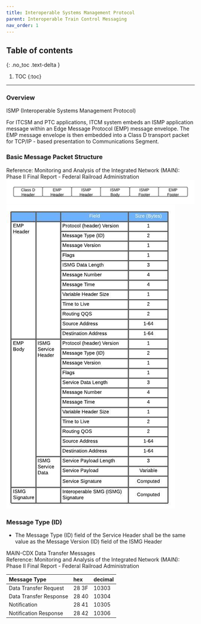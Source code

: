 ```yaml
---
title: Interoperable Systems Management Protocol
parent: Interoperable Train Control Messaging
nav_order: 1
---
```


## Table of contents
{: .no_toc .text-delta }

1. TOC
{:toc}

---

### Overview
ISMP (Interoperable Systems Management Protocol)<br>

For ITCSM and PTC applications, ITCM system embeds an ISMP application message within an Edge Message Protocol (EMP) message envelope. The EMP message envelope is then embedded into a Class D transport packet for TCP/IP - based presentation to Communications Segment.

### Basic Message Packet Structure

Reference: Monitoring and Analysis of the Integrated Network (MAIN): Phase II Final Report - Federal Railroad Administration
![](./figure-1.jpeg)
![](./figure-2.jpeg)

### Message Type (ID)

* The Message Type (ID) field of the Service Header shall be the same value as the Message Version (ID) field of the ISMG Header

MAIN-CDX Data Transfer Messages<br>
Reference: Monitoring and Analysis of the Integrated Network (MAIN): Phase II Final Report - Federal Railroad Administration

| Message Type           | hex   | decimal |
|:-----------------------|:------|:--------|
| Data Transfer Request  | 28 3F | 10303   |
| Data Transfer Response | 28 40 | 10304   |
| Notification           | 28 41 | 10305   |
| Notification Response  | 28 42 | 10306   |